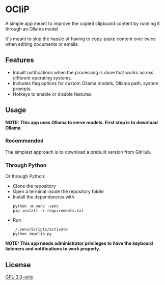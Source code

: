 # OCliP
A simple app meant to improve the copied clipboard content by running it through an Ollama model

It's meant to skip the hassle of having to copy-paste content over twice when editing documents or emails.

## Features

 - Inbuilt notifications when the processing is done that works across different operating systems.
 - Includes flag options for custom Ollama models, Ollama path, system prompts.
 - Hotkeys to enable or disable features.

## Usage

**NOTE: This app uses Ollama to serve models. First step is to download [Ollama](www.ollama.com).**

### Recommended
The simplest approach is to download a prebuilt version from GitHub.

### Through Python
Or through Python:
 - Clone the repository
 - Open a terminal inside the repository folder
 - Install the dependancies with 
    ```
    python -m venv .venv
    pip install -r requirements.txt
    ```
 - Run 
    ```
    ./.venv/Scripts/activate
    python impclip.py
    ```

**NOTE: This app needs administrator privileges to have the keyboard listeners and notifications to work properly.**

## License
[GPL-3.0-only](/COPYING)
